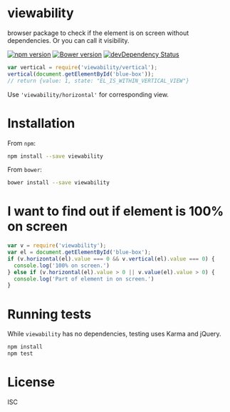 # viewability

browser package to check if the element is on screen without dependencies. Or you can call it visibility.

[![npm version](https://badge.fury.io/js/viewability.svg)](https://www.npmjs.com/package/viewability)
[![Bower version](https://badge.fury.io/bo/viewability.svg)](http://badge.fury.io/bo/viewability) 
[![devDependency Status](https://david-dm.org/kahwee/viewability/dev-status.svg)](https://david-dm.org/kahwee/viewability#info=devDependencies)

```js
var vertical = require('viewability/vertical');
vertical(document.getElementById('blue-box'));
// return {value: 1, state: "EL_IS_WITHIN_VERTICAL_VIEW"}
```

Use `'viewability/horizontal'` for corresponding view.

# Installation

From `npm`:

```sh
npm install --save viewability
```

From `bower`:

```sh
bower install --save viewability
```

# I want to find out if element is 100% on screen

```js
var v = require('viewability');
var el = document.getElementById('blue-box');
if (v.horizontal(el).value === 0 && v.vertical(el).value === 0) {
  console.log('100% on screen.')
} else if (v.horizontal(el).value > 0 || v.value(el).value > 0) {
  console.log('Part of element in on screen.')
}
```

# Running tests

While `viewability` has no dependencies, testing uses Karma and jQuery.

```sh
npm install
npm test
```

# License

ISC
